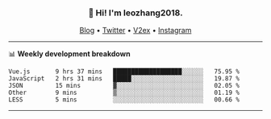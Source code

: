 <h3 align="center">👋 Hi! I'm leozhang2018.</h3>
<p align="center">
  <a href="https://code.leozhang2018.me">Blog</a> •
  <a href="https://twitter.com/leozhang2018">Twitter</a> •
  <a href="https://www.v2ex.com/member/leozhang">V2ex</a> •
  <a href="https://www.instagram.com/leozhanghere">Instagram</a>
</p>

-------

📊 **Weekly development breakdown**
<!--START_SECTION:waka-->
```text
Vue.js       9 hrs 37 mins   ███████████████████░░░░░░   75.95 % 
JavaScript   2 hrs 31 mins   █████░░░░░░░░░░░░░░░░░░░░   19.87 % 
JSON         15 mins         ▓░░░░░░░░░░░░░░░░░░░░░░░░   02.05 % 
Other        9 mins          ▒░░░░░░░░░░░░░░░░░░░░░░░░   01.19 % 
LESS         5 mins          ░░░░░░░░░░░░░░░░░░░░░░░░░   00.66 % 
```
<!--END_SECTION:waka-->
-------
